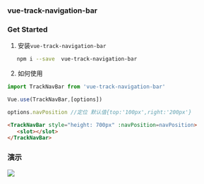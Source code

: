 ### vue-track-navigation-bar

### Get Started
 1. 安装`vue-track-navigation-bar`
 ```bash
    npm i --save  vue-track-navigation-bar
 ```

 2. 如何使用

 ```js
 import TrackNavBar from 'vue-track-navigation-bar'

 Vue.use(TrackNavBar,[options])

 options.navPosition //定位 默认值{top:'100px',right:'200px'}
 ```

 ```html
 <TrackNavBar style="height: 700px" :navPosition=navPosition>
    <slot></slot>
 </TrackNavBar>
 ```

### 演示
![](https://raw.githubusercontent.com/QiuyangQ/vue-track-navigation-bar/master/navigation.gif)
